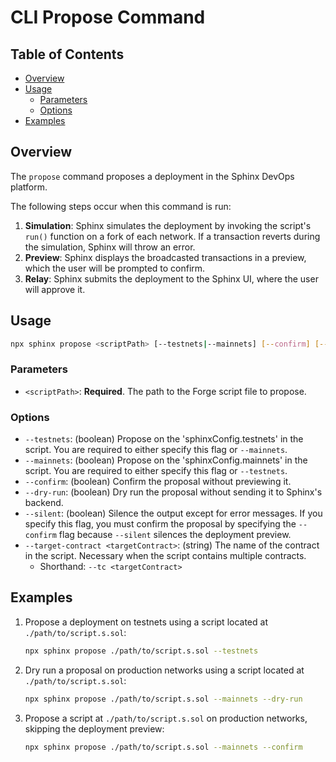 # CLI Propose Command

## Table of Contents

- [Overview](#overview)
- [Usage](#usage)
  - [Parameters](#parameters)
  - [Options](#options)
- [Examples](#examples)

## Overview
The `propose` command proposes a deployment in the Sphinx DevOps platform.

The following steps occur when this command is run:
1. **Simulation**: Sphinx simulates the deployment by invoking the script's `run()` function on a fork of each network. If a transaction reverts during the simulation, Sphinx will throw an error.
2. **Preview**: Sphinx displays the broadcasted transactions in a preview, which the user will be prompted to confirm.
3. **Relay**: Sphinx submits the deployment to the Sphinx UI, where the user will approve it.

## Usage
```bash
npx sphinx propose <scriptPath> [--testnets|--mainnets] [--confirm] [--dry-run] [--silent] [--tc <targetContract>]
```

### Parameters
- `<scriptPath>`: **Required**. The path to the Forge script file to propose.

### Options
- `--testnets`: (boolean) Propose on the 'sphinxConfig.testnets' in the script. You are required to either specify this flag or `--mainnets`.
- `--mainnets`: (boolean) Propose on the 'sphinxConfig.mainnets' in the script. You are required to either specify this flag or `--testnets`.
- `--confirm`: (boolean) Confirm the proposal without previewing it.
- `--dry-run`: (boolean) Dry run the proposal without sending it to Sphinx's backend.
- `--silent`: (boolean) Silence the output except for error messages. If you specify this flag, you must confirm the proposal by specifying the `--confirm` flag because `--silent` silences the deployment preview.
- `--target-contract <targetContract>`: (string) The name of the contract in the script. Necessary when the script contains multiple contracts.
  - Shorthand: `--tc <targetContract>`

## Examples
1. Propose a deployment on testnets using a script located at `./path/to/script.s.sol`:
   ```bash
   npx sphinx propose ./path/to/script.s.sol --testnets
   ```

2. Dry run a proposal on production networks using a script located at `./path/to/script.s.sol`:
   ```bash
   npx sphinx propose ./path/to/script.s.sol --mainnets --dry-run
   ```

3. Propose a script at `./path/to/script.s.sol` on production networks, skipping the deployment preview:
   ```bash
   npx sphinx propose ./path/to/script.s.sol --mainnets --confirm
   ```
